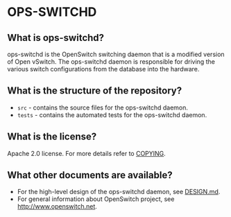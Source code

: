 OPS-SWITCHD
===========

What is ops-switchd?
--------------------
ops-switchd is the OpenSwitch switching daemon that is a modified version of Open vSwitch. The ops-switchd daemon is responsible for driving the various switch configurations from the database into the hardware.

What is the structure of the repository?
----------------------------------------
* `src` - contains the source files for the ops-switchd daemon.
* `tests` - contains the automated tests for the ops-switchd daemon.

What is the license?
--------------------
Apache 2.0 license. For more details refer to [COPYING](https://git.openswitch.net/cgit/openswitch/ops-switchd/tree/COPYING).

What other documents are available?
-----------------------------------
* For the high-level design of the ops-switchd daemon, see [DESIGN.md](http://www.openswitch.net/documents/dev/ops-switchd/DESIGN).
* For general information about OpenSwitch project, see http://www.openswitch.net.

